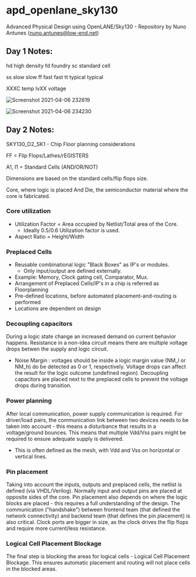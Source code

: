 # apd_openlane_sky130
Advanced Physical Design using OpenLANE/Sky130 - Repository by Nuno Antunes (nuno.antunes@low-end.net)

## Day 1 Notes:

hd high density
fd foundry
sc standard cell

ss slow slow
ff fast fast
tt typical typical

XXXC temp
lvXX voltage

![Screenshot 2021-04-06 232619](https://user-images.githubusercontent.com/5050761/113910182-d3f96880-97d8-11eb-8fd5-4d6ded688c84.png)

![Screenshot 2021-04-06 234230](https://user-images.githubusercontent.com/5050761/113910161-d065e180-97d8-11eb-8144-524d8691ef7d.png)

## Day 2 Notes:

SKY130_D2_SK1 - Chip Floor planning considerations

FF = Flip Flops/Lathes/rEGISTERS

A1, I1 = Standard Cells (AND/OR/NOT)

Dimensions are based on the standard cells/flip flops size.

Core, where logic is placed
And Die, the semiconductor material where the core is fabricated.

### Core utilization
  * Utilization Factor = Area occupied by Netlist/Total area of the Core.
    * Ideally 0.5/0.6 Utilization factor is used.
  * Aspect Ratio = Height/Width

### Preplaced Cells
  * Reusable combinational logic "Black Boxes" as IP's or modules.
    * Only input/output are defined externally.
  * Example: Memory, Clock gating cell, Comparator, Mux.
  * Arrangement of Preplaced Cells/IP's in a chip is referred as Floorplanning
  * Pre-defined locations, before automated placement-and-routing is performed
  * Locations are dependent on design

### Decoupling capacitors
  During a logic state change an increased demand on current behavior happens. Resistance in a non-idea circuit means there are multiple voltage drops betwen the supply and logic circuit.
  * Noise Margin : voltages should be inside a logic margin value (NM_l or NM_h) do be detected as 0 or 1, respectively. Voltage drops can affect the result for the logic outcome (undefined region).
  Decoupling capacitors are placed next to the preplaced cells to prevent the voltage drops during transition. 

### Power planning
  After local communication, power supply communication is required. For driver/load pairs, the communication link between two devices needs to be taken into account - this means a disturbance that results in a voltage/ground bounces.
  This means that multiple Vdd/Vss pairs might be required to ensure adequate supply is delivered.
  * This is often defined as the mesh, with Vdd and Vss on horizontal or vertical lines.

### Pin placement
  Taking into account the inputs, outputs and preplaced cells, the netlist is defined (via VHDL/Verilog). 
  Normally input and output pins are placed at opposite sides of the core.
  Pin placement also depends on where the logic blocks are placed - this requires a full understanding of the design.
  The communication ("handshake") between frontend team (that defined the network connectivity) and backend team (that defines the pin placement) is also critical.
  Clock ports are bigger in size, as the clock drives the flip flops and require more current/less resistance.
  
### Logical Cell Placement Blockage
  The final step is blocking the areas for logical cells - Logical Cell Placement Blockage.
  This ensures automatic placement and routing will not place cells in the blocked areas.
  
  
  
  
